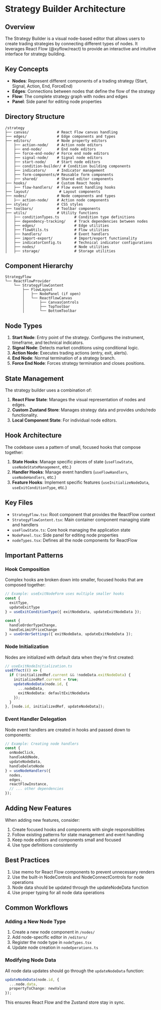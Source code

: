 # Strategy Builder Architecture

## Overview

The Strategy Builder is a visual node-based editor that allows users to create trading strategies by connecting different types of nodes. It leverages React Flow (@xyflow/react) to provide an interactive and intuitive interface for strategy building.

## Key Concepts

- **Nodes**: Represent different components of a trading strategy (Start, Signal, Action, End, ForceEnd)
- **Edges**: Connections between nodes that define the flow of the strategy
- **Flow**: The complete strategy graph with nodes and edges
- **Panel**: Side panel for editing node properties

## Directory Structure

```
/strategy
├── canvas/             # React Flow canvas handling
├── edges/              # Edge components and types
├── editors/            # Node property editors
│   ├── action-node/    # Action node editors
│   ├── end-node/       # End node editors
│   ├── force-end-node/ # Force end node editors
│   ├── signal-node/    # Signal node editors
│   ├── start-node/     # Start node editors
│   ├── condition-builder/ # Condition building components
│   ├── indicators/     # Indicator management
│   ├── form-components/# Reusable form components
│   ├── shared/         # Shared editor components
├── hooks/              # Custom React hooks
│   ├── flow-handlers/  # Flow event handling hooks
├── layout/              # Layout components
├── nodes/              # Node components and types
│   ├── action-node/    # Action node components
├── styles/             # CSS styles
├── toolbars/           # Toolbar components
├── utils/              # Utility functions
│   ├── conditionTypes.ts       # Condition type definitions
│   ├── dependency-tracking/    # Track dependencies between nodes
│   ├── edges/                  # Edge utilities
│   ├── flowUtils.ts            # Flow utilities
│   ├── handlers/               # Event handlers
│   ├── import-export/          # Import/export functionality
│   ├── indicatorConfig.ts      # Technical indicator configurations
│   ├── nodes/                  # Node utilities
│   ├── storage/                # Storage utilities
```

## Component Hierarchy

```
StrategyFlow
└── ReactFlowProvider
    └── StrategyFlowContent
        ├── FlowLayout
        │   ├── NodePanel (if open)
        │   └── ReactFlowCanvas
        │       ├── CanvasControls
        │       ├── TopToolbar
        │       └── BottomToolbar
```

## Node Types

1. **Start Node**: Entry point of the strategy. Configures the instrument, timeframe, and technical indicators.
2. **Signal Node**: Detects market conditions using conditional logic.
3. **Action Node**: Executes trading actions (entry, exit, alerts).
4. **End Node**: Normal termination of a strategy branch.
5. **Force End Node**: Forces strategy termination and closes positions.

## State Management

The strategy builder uses a combination of:

1. **React Flow State**: Manages the visual representation of nodes and edges.
2. **Custom Zustand Store**: Manages strategy data and provides undo/redo functionality.
3. **Local Component State**: For individual node editors.

## Hook Architecture

The codebase uses a pattern of small, focused hooks that compose together:

1. **State Hooks**: Manage specific pieces of state (`useFlowState`, `useNodeStateManagement`, etc.)
2. **Handler Hooks**: Manage event handlers (`useFlowHandlers`, `useNodeHandlers`, etc.)
3. **Feature Hooks**: Implement specific features (`useInitializeNodeData`, `useExitConditionType`, etc.)

## Key Files

- `StrategyFlow.tsx`: Root component that provides the ReactFlow context
- `StrategyFlowContent.tsx`: Main container component managing state and handlers
- `useFlowState.ts`: Core hook managing the application state
- `NodePanel.tsx`: Side panel for editing node properties
- `nodeTypes.tsx`: Defines all the node components for ReactFlow

## Important Patterns

### Hook Composition

Complex hooks are broken down into smaller, focused hooks that are composed together:

```typescript
// Example: useExitNodeForm uses multiple smaller hooks
const { 
  exitType, 
  updateExitType 
} = useExitConditionType({ exitNodeData, updateExitNodeData });

const {
  handleOrderTypeChange,
  handleLimitPriceChange
} = useOrderSettings({ exitNodeData, updateExitNodeData });
```

### Node Initialization

Nodes are initialized with default data when they're first created:

```typescript
// useExitNodeInitialization.ts
useEffect(() => {
  if (!initializedRef.current && !nodeData.exitNodeData) {
    initializedRef.current = true;
    updateNodeData(node.id, {
      ...nodeData,
      exitNodeData: defaultExitNodeData
    });
  }
}, [node.id, initializedRef, updateNodeData]);
```

### Event Handler Delegation

Node event handlers are created in hooks and passed down to components:

```typescript
// Example: Creating node handlers
const {
  onNodeClick,
  handleAddNode,
  updateNodeData,
  handleDeleteNode
} = useNodeHandlers({
  nodes,
  edges,
  reactFlowInstance,
  // ... other dependencies
});
```

## Adding New Features

When adding new features, consider:

1. Create focused hooks and components with single responsibilities
2. Follow existing patterns for state management and event handling
3. Keep node editors and components small and focused
4. Use type definitions consistently

## Best Practices

1. Use memo for React Flow components to prevent unnecessary renders
2. Use the built-in NodeControls and NodeConnectControls for node operations
3. Node data should be updated through the updateNodeData function
4. Use proper typing for all node data operations

## Common Workflows

### Adding a New Node Type

1. Create a new node component in `/nodes/`
2. Add node-specific editor in `/editors/`
3. Register the node type in `nodeTypes.tsx`
4. Update node creation in `nodeOperations.ts`

### Modifying Node Data

All node data updates should go through the `updateNodeData` function:

```typescript
updateNodeData(node.id, {
  ...node.data,
  propertyToChange: newValue
});
```

This ensures React Flow and the Zustand store stay in sync.
